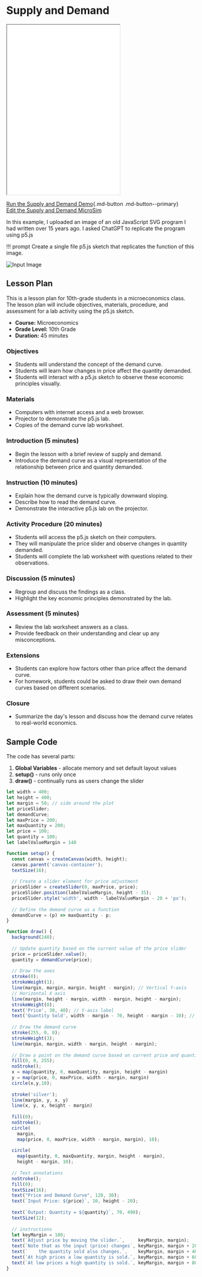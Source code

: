 # Supply and Demand

<iframe src="main.html" height="450px" scrolling="no"></iframe>

[Run the Supply and Demand Demo](./main.html){.md-button .md-button--primary}
<br/>
[Edit the Supply and Demand MicroSim](https://editor.p5js.org/dmccreary/sketches/1fr3e7xtB)

In this example, I uploaded an image of an old JavaScript SVG program I had written over 15
years ago.  I asked ChatGPT to replicate the program using p5.js

!!! prompt
    Create a single file p5.js sketch that replicates the function of this image.

![Input Image](./input-image.png)

## Lesson Plan

This is a lesson plan for 10th-grade students in a microeconomics class.
The lesson plan will include objectives, materials, procedure, and assessment for a lab activity using the p5.js sketch.

* **Course:** Microeconomics
* **Grade Level:** 10th Grade
* **Duration:** 45 minutes

### Objectives
- Students will understand the concept of the demand curve.
- Students will learn how changes in price affect the quantity demanded.
- Students will interact with a p5.js sketch to observe these economic principles visually.

### Materials
- Computers with internet access and a web browser.
- Projector to demonstrate the p5.js lab.
- Copies of the demand curve lab worksheet.

### Introduction (5 minutes)
- Begin the lesson with a brief review of supply and demand.
- Introduce the demand curve as a visual representation of the relationship between price and quantity demanded.

### Instruction (10 minutes)
- Explain how the demand curve is typically downward sloping.
- Describe how to read the demand curve.
- Demonstrate the interactive p5.js lab on the projector.

### Activity Procedure (20 minutes)
- Students will access the p5.js sketch on their computers.
- They will manipulate the price slider and observe changes in quantity demanded.
- Students will complete the lab worksheet with questions related to their observations.

### Discussion (5 minutes)
- Regroup and discuss the findings as a class.
- Highlight the key economic principles demonstrated by the lab.

### Assessment (5 minutes)
- Review the lab worksheet answers as a class.
- Provide feedback on their understanding and clear up any misconceptions.

### Extensions
- Students can explore how factors other than price affect the demand curve.
- For homework, students could be asked to draw their own demand curves based on different scenarios.

### Closure
- Summarize the day's lesson and discuss how the demand curve relates to real-world economics.

## Sample Code

The code has several parts:

1. **Global Variables** - allocate memory and set default layout values
2. **setup()** - runs only once
3. **draw()** - continually runs as users change the slider

```js
let width = 400;
let height = 400;
let margin = 50; // side around the plot
let priceSlider;
let demandCurve;
let maxPrice = 200;
let maxQuantity = 200;
let price = 100;
let quantity = 100;
let labelValueMargin = 140

function setup() {
  const canvas = createCanvas(width, height);
  canvas.parent('canvas-container');
  textSize(16);
  
  // Create a slider element for price adjustment
  priceSlider = createSlider(0, maxPrice, price);
  priceSlider.position(labelValueMargin, height - 35);
  priceSlider.style('width', width - labelValueMargin - 20 + 'px');
  
  // Define the demand curve as a function
  demandCurve = (p) => maxQuantity - p;
}

function draw() {
  background(240);
  
  // Update quantity based on the current value of the price slider
  price = priceSlider.value();
  quantity = demandCurve(price);
  
  // Draw the axes
  stroke(0);
  strokeWeight(1);
  line(margin, margin, margin, height - margin); // Vertical Y-axis
  // Horizontal X axis
  line(margin, height - margin, width - margin, height - margin);
  strokeWeight(0);
  text('Price', 30, 40); // Y-axis label
  text('Quantity Sold', width - margin - 70, height - margin - 10); // X-axis label
  
  // Draw the demand curve
  stroke(255, 0, 0);
  strokeWeight(3);
  line(margin, margin, width - margin, height - margin);
  
  // Draw a point on the demand curve based on current price and quantity
  fill(0, 0, 255);
  noStroke();
  x = map(quantity, 0, maxQuantity, margin, height - margin)
  y = map(price, 0, maxPrice, width - margin, margin)
  circle(x,y,10);
  
  stroke('silver');
  line(margin, y, x, y)
  line(x, y, x, height - margin)
  
  fill(0);
  noStroke();
  circle(
    margin, 
    map(price, 0, maxPrice, width - margin, margin), 10);
  
  circle(
    map(quantity, 0, maxQuantity, margin, height - margin), 
    height - margin, 10);
  
  // Text annotations
  noStroke();
  fill(0);
  textSize(16);
  text("Price and Demand Curve", 120, 30);
  text(`Input Price: ${price}`, 10, height - 20);
  
  text(`Output: Quantity = ${quantity}`, 70, 490);
  textSize(12);
  
  // instructions
  let keyMargin = 180;
  text(`Adjust price by moving the slider.`,     keyMargin, margin);
  text(`Note that as the input (price) changes`, keyMargin, margin + 20);
  text(`    the quantity sold also changes.`,    keyMargin, margin + 40);
  text(`At high prices a low quantity is sold.`, keyMargin, margin + 60);
  text(`At low prices a high quantity is sold.`, keyMargin, margin + 80);
}
```
